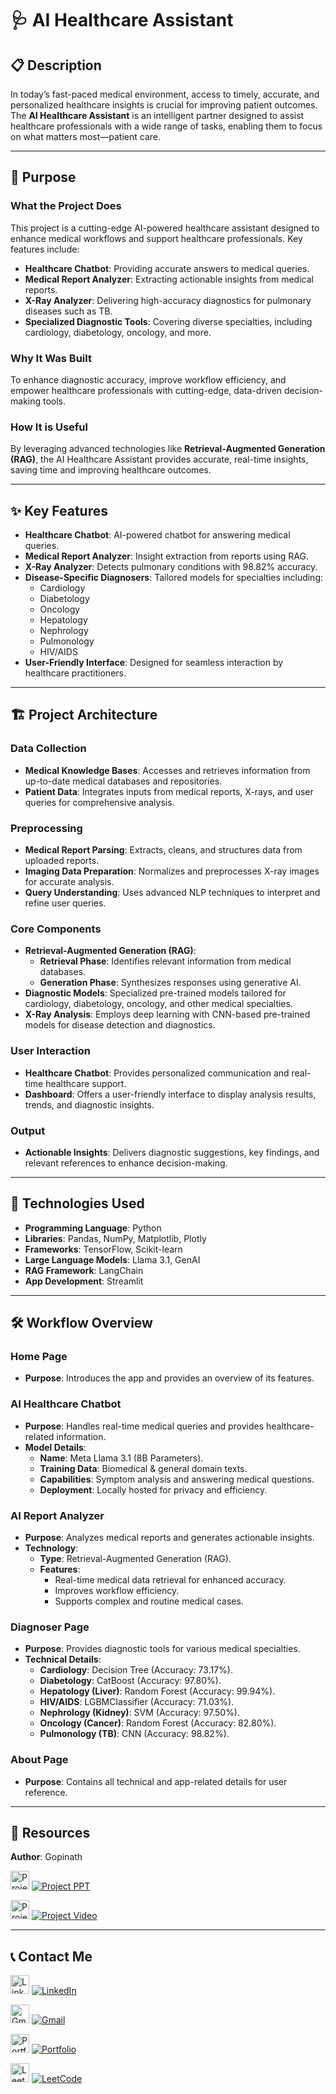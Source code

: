 # 🩺 AI Healthcare Assistant  

## 📋 **Description**  
In today’s fast-paced medical environment, access to timely, accurate, and personalized healthcare insights is crucial for improving patient outcomes. The **AI Healthcare Assistant** is an intelligent partner designed to assist healthcare professionals with a wide range of tasks, enabling them to focus on what matters most—patient care.  

---

## 🎯 **Purpose**  

### **What the Project Does**  
This project is a cutting-edge AI-powered healthcare assistant designed to enhance medical workflows and support healthcare professionals. Key features include:  
- **Healthcare Chatbot**: Providing accurate answers to medical queries.  
- **Medical Report Analyzer**: Extracting actionable insights from medical reports.  
- **X-Ray Analyzer**: Delivering high-accuracy diagnostics for pulmonary diseases such as TB.  
- **Specialized Diagnostic Tools**: Covering diverse specialties, including cardiology, diabetology, oncology, and more.  


### **Why It Was Built**  
To enhance diagnostic accuracy, improve workflow efficiency, and empower healthcare professionals with cutting-edge, data-driven decision-making tools.  

### **How It is Useful**  
By leveraging advanced technologies like **Retrieval-Augmented Generation (RAG)**, the AI Healthcare Assistant provides accurate, real-time insights, saving time and improving healthcare outcomes.  

---

## ✨ **Key Features**  
- **Healthcare Chatbot**: AI-powered chatbot for answering medical queries.  
- **Medical Report Analyzer**: Insight extraction from reports using RAG.  
- **X-Ray Analyzer**: Detects pulmonary conditions with 98.82% accuracy.  
- **Disease-Specific Diagnosers**: Tailored models for specialties including:  
  - Cardiology
  - Diabetology
  - Oncology
  - Hepatology
  - Nephrology
  - Pulmonology
  - HIV/AIDS
- **User-Friendly Interface**: Designed for seamless interaction by healthcare practitioners.  

---

## 🏗️ **Project Architecture**  

### **Data Collection**  
- **Medical Knowledge Bases**: Accesses and retrieves information from up-to-date medical databases and repositories.  
- **Patient Data**: Integrates inputs from medical reports, X-rays, and user queries for comprehensive analysis.  

### **Preprocessing**  
- **Medical Report Parsing**: Extracts, cleans, and structures data from uploaded reports.  
- **Imaging Data Preparation**: Normalizes and preprocesses X-ray images for accurate analysis.  
- **Query Understanding**: Uses advanced NLP techniques to interpret and refine user queries.  

### **Core Components**  
- **Retrieval-Augmented Generation (RAG)**:  
  - **Retrieval Phase**: Identifies relevant information from medical databases.  
  - **Generation Phase**: Synthesizes responses using generative AI.  
- **Diagnostic Models**: Specialized pre-trained models tailored for cardiology, diabetology, oncology, and other medical specialties.  
- **X-Ray Analysis**: Employs deep learning with CNN-based pre-trained models for disease detection and diagnostics.  

### **User Interaction**  
- **Healthcare Chatbot**: Provides personalized communication and real-time healthcare support.  
- **Dashboard**: Offers a user-friendly interface to display analysis results, trends, and diagnostic insights.  

### **Output**  
- **Actionable Insights**: Delivers diagnostic suggestions, key findings, and relevant references to enhance decision-making.  

---

## 🔧 **Technologies Used**  
- **Programming Language**: Python  
- **Libraries**: Pandas, NumPy, Matplotlib, Plotly  
- **Frameworks**: TensorFlow, Scikit-learn  
- **Large Language Models**: Llama 3.1, GenAI  
- **RAG Framework**: LangChain  
- **App Development**: Streamlit  

---

## 🛠️ **Workflow Overview**  

### **Home Page**  
- **Purpose**: Introduces the app and provides an overview of its features.



### **AI Healthcare Chatbot**  
- **Purpose**: Handles real-time medical queries and provides healthcare-related information.
- **Model Details**:
  - **Name**: Meta Llama 3.1 (8B Parameters).  
  - **Training Data**: Biomedical & general domain texts.  
  - **Capabilities**: Symptom analysis and answering medical questions.  
  - **Deployment**: Locally hosted for privacy and efficiency.  



### **AI Report Analyzer**  
- **Purpose**: Analyzes medical reports and generates actionable insights.  
- **Technology**:  
  - **Type**: Retrieval-Augmented Generation (RAG).  
  - **Features**:  
    - Real-time medical data retrieval for enhanced accuracy.  
    - Improves workflow efficiency.  
    - Supports complex and routine medical cases.  



### **Diagnoser Page**  
- **Purpose**: Provides diagnostic tools for various medical specialties.  
- **Technical Details**:
  - **Cardiology**: Decision Tree (Accuracy: 73.17%).  
  - **Diabetology**: CatBoost (Accuracy: 97.80%).  
  - **Hepatology (Liver)**: Random Forest (Accuracy: 99.94%).  
  - **HIV/AIDS**: LGBMClassifier (Accuracy: 71.03%).  
  - **Nephrology (Kidney)**: SVM (Accuracy: 97.50%).  
  - **Oncology (Cancer)**: Random Forest (Accuracy: 82.80%).  
  - **Pulmonology (TB)**: CNN (Accuracy: 98.82%).  



### **About Page**  
- **Purpose**: Contains all technical and app-related details for user reference.


---

## 📂 **Resources**  
**Author**: Gopinath  

<a href='https://docs.google.com/presentation/d/1yYgP5FiQ-sjgzmBTmZqQ90jC9_uEqtnsxjps4rh5eIY/edit?usp=drive_link'><img src="https://img.icons8.com/color/64/000000/google-slides.png" alt="Project PPT" width="30"></a> [![Project PPT](https://img.shields.io/badge/Project-PPT-yellow)](https://docs.google.com/presentation/d/1yYgP5FiQ-sjgzmBTmZqQ90jC9_uEqtnsxjps4rh5eIY/edit?usp=drive_link)

<a href='#'><img src="https://img.icons8.com/fluency/64/000000/video.png" alt="Project Video" width="30"></a> [![Project Video](https://img.shields.io/badge/Project-Video-red)](#)


---

## 📞 Contact Me

<a href='https://www.linkedin.com/in/gopinathaiml12/'><img src="https://img.icons8.com/color/64/000000/linkedin.png" alt="LinkedIn" width="30"></a> [![LinkedIn](https://img.shields.io/badge/LinkedIn-Profile-blue)](https://www.linkedin.com/in/gopinathaiml12/)

<a href='mailto:gopinathaiml12@gmail.com'><img src="https://img.icons8.com/color/64/000000/gmail-new.png" alt="Gmail" width="30"></a> [![Gmail](https://img.shields.io/badge/Gmail-Email-red)](mailto:gopinathaiml12@gmail.com)

<a href='https://gopinathalpha7.github.io/Gopinath-Portfolio/'><img src="https://img.icons8.com/color/64/000000/web.png" alt="Portfolio" width="30"></a> [![Portfolio](https://img.shields.io/badge/Portfolio-Website-yellow)](https://gopinathalpha7.github.io/Gopinath-Portfolio/)

<a href='https://leetcode.com/u/gopinathaiml12/'><img src="https://img.icons8.com/external-tal-revivo-color-tal-revivo/64/000000/external-level-up-your-coding-skills-and-quickly-land-a-job-logo-color-tal-revivo.png" alt="LeetCode" width="30"></a> [![LeetCode](https://img.shields.io/badge/LeetCode-Profile-orange)](https://leetcode.com/u/gopinathaiml12/)
